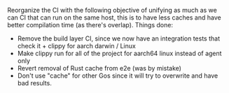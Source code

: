 Reorganize the CI with the following objective of unifying as much as we can CI that can run on the same host, this is to have less caches and have better compilation time (as there's overlap). Things done:

- Remove the build layer CI, since we now have an integration tests that check it + clippy for aarch darwin / Linux
- Make clippy run for all of the project for aarch64 linux instead of agent only
- Revert removal of Rust cache from e2e (was by mistake)
- Don't use "cache" for other Gos since it will try to overwrite and have bad results.